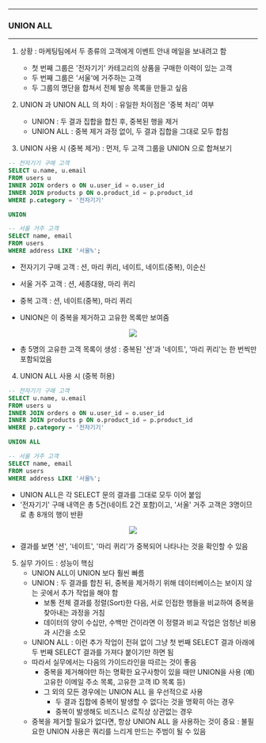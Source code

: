 -----
### UNION ALL
-----
1. 상황 : 마케팅팀에서 두 종류의 고객에게 이벤트 안내 메일을 보내려고 함
   - 첫 번째 그룹은 '전자기기' 카테고리의 상품을 구매한 이력이 있는 고객
   - 두 번째 그룹은 '서울'에 거주하는 고객
   - 두 그룹의 명단을 합쳐서 전체 발송 목록을 만들고 싶음

2. UNION 과 UNION ALL 의 차이 : 유일한 차이점은 '중복 처리' 여부
   - UNION : 두 결과 집합을 합친 후, 중복된 행을 제거
   - UNION ALL : 중복 제거 과정 없이, 두 결과 집합을 그대로 모두 합침

3. UNION 사용 시 (중복 제거) : 먼저, 두 고객 그룹을 UNION 으로 합쳐보기
```sql
-- 전자기기 구매 고객
SELECT u.name, u.email
FROM users u
INNER JOIN orders o ON u.user_id = o.user_id
INNER JOIN products p ON o.product_id = p.product_id
WHERE p.category = '전자기기'

UNION

-- 서울 거주 고객
SELECT name, email
FROM users
WHERE address LIKE '서울%';
```
   - 전자기기 구매 고객 : 션, 마리 퀴리, 네이트, 네이트(중복), 이순신
   - 서울 거주 고객 : 션, 세종대왕, 마리 퀴리
   - 중복 고객 : 션, 네이트(중복), 마리 퀴리

   - UNION은 이 중복을 제거하고 고유한 목록만 보여줌
<div align="center">
<img src="https://github.com/user-attachments/assets/c956b268-7b3a-4d0b-9dfe-a33b94cfe0e4">
</div>

   - 총 5명의 고유한 고객 목록이 생성 : 중복된 '션'과 '네이트', '마리 퀴리'는 한 번씩만 포함되었음

4. UNION ALL 사용 시 (중복 허용)
```sql
-- 전자기기 구매 고객
SELECT u.name, u.email
FROM users u
INNER JOIN orders o ON u.user_id = o.user_id
INNER JOIN products p ON o.product_id = p.product_id
WHERE p.category = '전자기기'

UNION ALL

-- 서울 거주 고객
SELECT name, email
FROM users
WHERE address LIKE '서울%';
```
   - UNION ALL은 각 SELECT 문의 결과를 그대로 모두 이어 붙임
   - '전자기기' 구매 내역은 총 5건(네이트 2건 포함)이고, '서울' 거주 고객은 3명이므로 총 8개의 행이 반환
<div align="center">
<img src="https://github.com/user-attachments/assets/58ae746d-b06e-424f-9cff-cda625c8738f">
</div>

   - 결과를 보면 '션', '네이트', '마리 퀴리'가 중복되어 나타나는 것을 확인할 수 있음

5. 실무 가이드 : 성능이 핵심
   - UNION ALL이 UNION 보다 훨씬 빠름
   - UNION : 두 결과를 합친 뒤, 중복을 제거하기 위해 데이터베이스는 보이지 않는 곳에서 추가 작업을 해야 함
     + 보통 전체 결과를 정렬(Sort)한 다음, 서로 인접한 행들을 비교하여 중복을 찾아내는 과정을 거침
     + 데이터의 양이 수십만, 수백만 건이라면 이 정렬과 비교 작업은 엄청난 비용과 시간을 소모
   - UNION ALL : 이런 추가 작업이 전혀 없이 그냥 첫 번째 SELECT 결과 아래에 두 번째 SELECT 결과를 가져다 붙이기만 하면 됨
   - 따라서 실무에서는 다음의 가이드라인을 따르는 것이 좋음
     + 중복을 제거해야만 하는 명확한 요구사항이 있을 때만 UNION을 사용 (예) 고유한 이메일 주소 목록, 고유한 고객 ID 목록 등)
     + 그 외의 모든 경우에는 UNION ALL 을 우선적으로 사용
        * 두 결과 집합에 중복이 발생할 수 없다는 것을 명확히 아는 경우
        * 중복이 발생해도 비즈니스 로직상 상관없는 경우
   - 중복을 제거할 필요가 없다면, 항상 UNION ALL 을 사용하는 것이 중요 : 불필요한 UNION 사용은 쿼리를 느리게 만드는 주범이 될 수 있음

